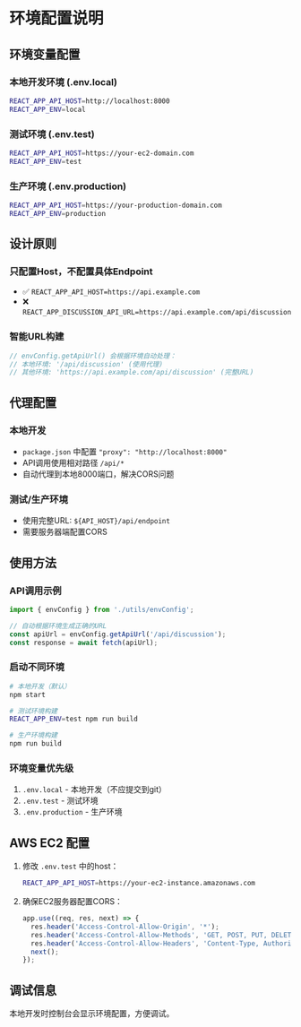 # 环境配置说明

## 环境变量配置

### 本地开发环境 (.env.local)
```bash
REACT_APP_API_HOST=http://localhost:8000
REACT_APP_ENV=local
```

### 测试环境 (.env.test)  
```bash
REACT_APP_API_HOST=https://your-ec2-domain.com
REACT_APP_ENV=test
```

### 生产环境 (.env.production)
```bash
REACT_APP_API_HOST=https://your-production-domain.com
REACT_APP_ENV=production
```

## 设计原则

### 只配置Host，不配置具体Endpoint
- ✅ `REACT_APP_API_HOST=https://api.example.com`
- ❌ `REACT_APP_DISCUSSION_API_URL=https://api.example.com/api/discussion`

### 智能URL构建
```javascript
// envConfig.getApiUrl() 会根据环境自动处理：
// 本地环境: '/api/discussion' (使用代理)
// 其他环境: 'https://api.example.com/api/discussion' (完整URL)
```

## 代理配置

### 本地开发
- `package.json` 中配置 `"proxy": "http://localhost:8000"`
- API调用使用相对路径 `/api/*`
- 自动代理到本地8000端口，解决CORS问题

### 测试/生产环境
- 使用完整URL: `${API_HOST}/api/endpoint`
- 需要服务器端配置CORS

## 使用方法

### API调用示例
```javascript
import { envConfig } from './utils/envConfig';

// 自动根据环境生成正确的URL
const apiUrl = envConfig.getApiUrl('/api/discussion');
const response = await fetch(apiUrl);
```

### 启动不同环境
```bash
# 本地开发（默认）
npm start

# 测试环境构建
REACT_APP_ENV=test npm run build

# 生产环境构建  
npm run build
```

### 环境变量优先级
1. `.env.local` - 本地开发（不应提交到git）
2. `.env.test` - 测试环境
3. `.env.production` - 生产环境

## AWS EC2 配置

1. 修改 `.env.test` 中的host：
   ```bash
   REACT_APP_API_HOST=https://your-ec2-instance.amazonaws.com
   ```

2. 确保EC2服务器配置CORS：
   ```javascript
   app.use((req, res, next) => {
     res.header('Access-Control-Allow-Origin', '*');
     res.header('Access-Control-Allow-Methods', 'GET, POST, PUT, DELETE, OPTIONS');
     res.header('Access-Control-Allow-Headers', 'Content-Type, Authorization');
     next();
   });
   ```

## 调试信息

本地开发时控制台会显示环境配置，方便调试。